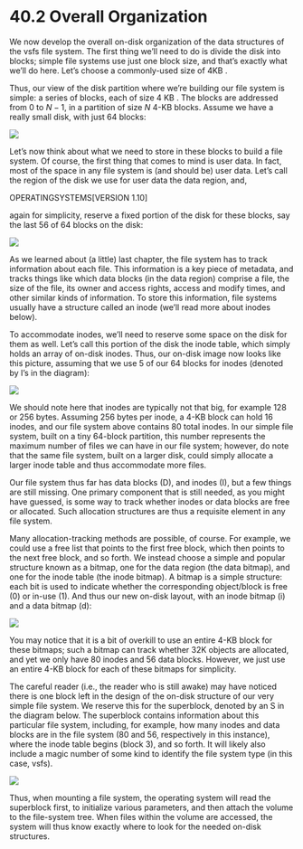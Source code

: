 # 40.2 Overall Organization  

We now develop the overall on-disk organization of the data structures of the vsfs file system. The first thing we’ll need to do is divide the disk into blocks; simple file systems use just one block size, and that’s exactly what we’ll do here. Let’s choose a commonly-used size of $4 \mathrm { K B }$ .  

Thus, our view of the disk partition where we’re building our file system is simple: a series of blocks, each of size $4 \ \mathrm { K B }$ . The blocks are addressed from 0 to $N - 1 ,$ in a partition of size $N$ 4-KB blocks. Assume we have a really small disk, with just 64 blocks:  

![](images/cfd74ac78f719f1c2725d9954f2dbdf2cdeb794c453affa9f0cf2fedb71e01dd.jpg)  

Let’s now think about what we need to store in these blocks to build a file system. Of course, the first thing that comes to mind is user data. In fact, most of the space in any file system is (and should be) user data. Let’s call the region of the disk we use for user data the data region, and,  

OPERATINGSYSTEMS[VERSION 1.10]  

again for simplicity, reserve a fixed portion of the disk for these blocks, say the last 56 of 64 blocks on the disk:  

![](images/ee3fcafcddcdc866d5e25f6e542eb997698355be4c18f34ab61602e3e9a0bdeb.jpg)  

As we learned about (a little) last chapter, the file system has to track information about each file. This information is a key piece of metadata, and tracks things like which data blocks (in the data region) comprise a file, the size of the file, its owner and access rights, access and modify times, and other similar kinds of information. To store this information, file systems usually have a structure called an inode (we’ll read more about inodes below).  

To accommodate inodes, we’ll need to reserve some space on the disk for them as well. Let’s call this portion of the disk the inode table, which simply holds an array of on-disk inodes. Thus, our on-disk image now looks like this picture, assuming that we use 5 of our 64 blocks for inodes (denoted by I’s in the diagram):  

![](images/3c8cbb67e6fddc687240f7c076bc0439a8c2692304a3b2b5973a77ac3eadc7f7.jpg)  

We should note here that inodes are typically not that big, for example 128 or 256 bytes. Assuming 256 bytes per inode, a 4-KB block can hold 16 inodes, and our file system above contains 80 total inodes. In our simple file system, built on a tiny 64-block partition, this number represents the maximum number of files we can have in our file system; however, do note that the same file system, built on a larger disk, could simply allocate a larger inode table and thus accommodate more files.  

Our file system thus far has data blocks (D), and inodes (I), but a few things are still missing. One primary component that is still needed, as you might have guessed, is some way to track whether inodes or data blocks are free or allocated. Such allocation structures are thus a requisite element in any file system.  

Many allocation-tracking methods are possible, of course. For example, we could use a free list that points to the first free block, which then points to the next free block, and so forth. We instead choose a simple and popular structure known as a bitmap, one for the data region (the data bitmap), and one for the inode table (the inode bitmap). A bitmap is a simple structure: each bit is used to indicate whether the corresponding object/block is free (0) or in-use (1). And thus our new on-disk layout, with an inode bitmap (i) and a data bitmap (d):  

![](images/3fac3bacc620e8c294ede72db873b39f5bef820d342da7df61abd262d01de300.jpg)  

You may notice that it is a bit of overkill to use an entire 4-KB block for these bitmaps; such a bitmap can track whether 32K objects are allocated, and yet we only have 80 inodes and 56 data blocks. However, we just use an entire 4-KB block for each of these bitmaps for simplicity.  

The careful reader (i.e., the reader who is still awake) may have noticed there is one block left in the design of the on-disk structure of our very simple file system. We reserve this for the superblock, denoted by an S in the diagram below. The superblock contains information about this particular file system, including, for example, how many inodes and data blocks are in the file system (80 and 56, respectively in this instance), where the inode table begins (block 3), and so forth. It will likely also include a magic number of some kind to identify the file system type (in this case, vsfs).  

![](images/faf4cb8b700810a2d9cd11261fb2d7ddc4ef7afb5f3cf0e4118a277b948931d4.jpg)  

Thus, when mounting a file system, the operating system will read the superblock first, to initialize various parameters, and then attach the volume to the file-system tree. When files within the volume are accessed, the system will thus know exactly where to look for the needed on-disk structures.  

